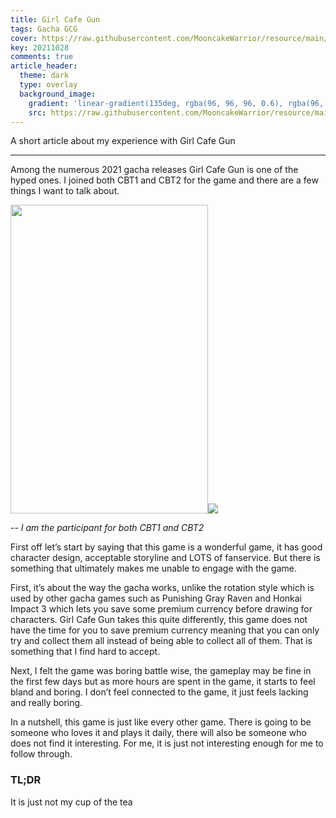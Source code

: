 ```yaml
---
title: Girl Cafe Gun
tags: Gacha GCG
cover: https://raw.githubusercontent.com/MooncakeWarrior/resource/main/GCG/logo.png
key: 20211028
comments: true
article_header:
  theme: dark
  type: overlay
  background_image:
    gradient: 'linear-gradient(135deg, rgba(96, 96, 96, 0.6), rgba(96, 96, 96, 0.6))'
    src: https://raw.githubusercontent.com/MooncakeWarrior/resource/main/GCG/back%20ground.jpg
---
```

A short article about my experience with Girl Cafe Gun

<!--more-->
<hr>
Among the numerous 2021 gacha releases Girl Cafe Gun is one of the hyped ones. I joined both CBT1 and CBT2 for the game and there are a few things I want to talk about.

<img src="https://raw.githubusercontent.com/MooncakeWarrior/resource/main/GCG/CBT1.png" width="316" height="494"><img src="https://raw.githubusercontent.com/MooncakeWarrior/resource/main/GCG/CBT2.png">

-- *I am the participant for both CBT1 and CBT2*

First off let’s start by saying that this game is a wonderful game, it has good character design, acceptable storyline and LOTS of fanservice. But there is something that ultimately makes me unable to engage with the game. 

First, it’s about the way the gacha works, unlike the rotation style which is used by other gacha games such as Punishing Gray Raven and Honkai Impact 3 which lets you save some premium currency before drawing for characters. Girl Cafe Gun takes this quite differently, this game does not have the time for you to save premium currency meaning that you can only try and collect them all instead of being able to collect all of them. That is something that I find hard to accept.

Next, I felt the game was boring battle wise, the gameplay may be fine in the first few days but as more hours are spent in the game, it starts to feel bland and boring. I don’t feel connected to the game, it just feels lacking and really boring.

In a nutshell, this game is just like every other game. There is going to be someone who loves it and plays it daily, there will also be someone who does not find it interesting. For me, it is just not interesting enough for me to follow through.

### TL;DR
It is just not my cup of the tea
